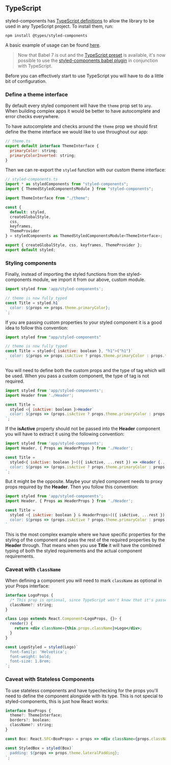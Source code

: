 ## TypeScript

styled-components has [TypeScript definitions](https://www.npmjs.com/package/@types/styled-components) to allow the library to be used in any TypeScript project. To install them, run:

```
npm install @types/styled-components
```

A basic example of usage can be found [here](https://github.com/patrick91/Styled-Components-Typescript-Example).

> Now that Babel 7 is out and the [TypeScript preset](https://babeljs.io/docs/en/babel-preset-typescript) is available, it's now possible to use the [styled-components babel plugin](/docs/tooling#babel-plugin) in conjunction with TypeScript.

Before you can effectively start to use TypeScript you will have to do a little bit of configuration.

### Define a theme interface

By default every styled component will have the `theme` prop set to `any`.
When building complex apps it would be better to have autocomplete and error checks everywhere.

To have autocomplete and checks around the `theme` prop we should first define the theme
interface we would like to use throughout our app:

```jsx
// theme.ts
export default interface ThemeInterface {
  primaryColor: string;
  primaryColorInverted: string;
}
```

Then we can re-export the `styled` function with our custom theme interface:

```jsx
// styled-components.ts
import * as styledComponents from "styled-components";
import { ThemedStyledComponentsModule } from "styled-components";

import ThemeInterface from "./theme";

const {
  default: styled,
  createGlobalStyle,
  css,
  keyframes,
  ThemeProvider
} = styledComponents as ThemedStyledComponentsModule<ThemeInterface>;

export { createGlobalStyle, css, keyframes, ThemeProvider };
export default styled;
```

### Styling components

Finally, instead of importing the styled functions from the styled-components module,
we import it from our above, custom module.

```jsx
import styled from 'app/styled-components';

// theme is now fully typed
const Title = styled.h1`
  color: ${props => props.theme.primaryColor};
`;
```

If you are passing custom properties to your styled component it is a good idea to follow this convention:

```jsx
import styled from "app/styled-components"

// theme is now fully typed
const Title = styled<{ isActive: boolean }, "h1">("h1")`
  color: ${props => props.isActive ? props.theme.primaryColor : props.theme.secondaryColor}
`
```

You will need to define both the custom props and the type of tag which will be used. When you pass a custom component,
the type of tag is not required.

```jsx
import styled from 'app/styled-components';
import Header from './Header';

const Title =
  styled <{ isActive: boolean }>Header`
  color: ${props => (props.isActive ? props.theme.primaryColor : props.theme.secondaryColor)}
`;
```

If the **isActive** property should not be passed into the **Header** component you will have to extract it using the
following convention:

```jsx
import styled from 'app/styled-components';
import Header, { Props as HeaderProps } from './Header';

const Title =
  styled<{ isActive: boolean }>(({ isActive, ...rest }) => <Header {...rest} />)`
  color: ${props => (props.isActive ? props.theme.primaryColor : props.theme.secondaryColor)}
`;
```

But it might be the opposite. Maybe your styled component needs to proxy props required by the **Header**. Then
you follow this convention:

```jsx
import styled from 'app/styled-components';
import Header, { Props as HeaderProps } from './Header';

const Title =
  styled <{ isActive: boolean } & HeaderProps>(({ isActive, ...rest }) => <Header {...rest} />)`
  color: ${props => (props.isActive ? props.theme.primaryColor : props.theme.secondaryColor)}
`
```

This is the most complex example where we have specific properties for the styling of the component and pass
the rest of the required properties by the **Header** through. That means when you use **Title** it will have
the combined typing of both the styled requirements and the actual component requirements.

### Caveat with `className`

When defining a component you will need to mark `className` as optional
in your Props interface:

```jsx
interface LogoProps {
  /* This prop is optional, since TypeScript won't know that it's passed by the wrapper */
  className?: string;
}

class Logo extends React.Component<LogoProps, {}> {
  render() {
    return <div className={this.props.className}>Logo</div>;
  }
}

const LogoStyled = styled(Logo)`
  font-family: 'Helvetica';
  font-weight: bold;
  font-size: 1.8rem;
`;
```

### Caveat with Stateless Components

To use stateless components and have typechecking for the props you'll need to define
the component alongside with its type. This is not special to styled-components, this is just
how React works:

```jsx
interface BoxProps {
  theme?: ThemeInterface;
  borders?: boolean;
  className?: string;
}

const Box: React.SFC<BoxProps> = props => <div className={props.className}>{props.children}</div>;

const StyledBox = styled(Box)`
  padding: ${props => props.theme.lateralPadding};
`;
```
